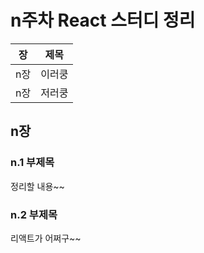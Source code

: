 # n주차 React 스터디 정리

| 장   | 제목          |
| ---- | ------------- |
| n장  | 이러쿵 |
| n장  | 저러쿵 |

## n장

### n.1 부제목

정리할 내용~~

### n.2 부제목

리액트가 어쩌구~~

